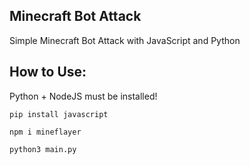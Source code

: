 ## Minecraft Bot Attack
Simple Minecraft Bot Attack with JavaScript and Python

## How to Use:

Python + NodeJS must be installed!

```
pip install javascript
```

```
npm i mineflayer
```

```
python3 main.py
```
